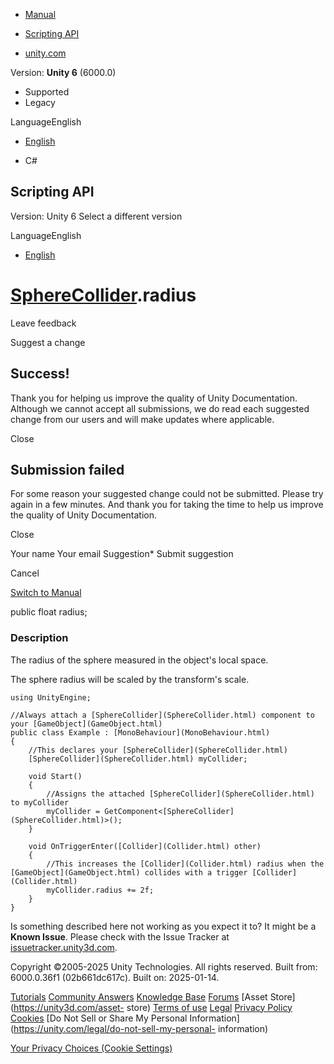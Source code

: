 [ ]()

  * [Manual](../Manual/index.html)
  * [Scripting API](../ScriptReference/index.html)

  * [unity.com](https://unity.com/)

Version: **Unity 6** (6000.0)

  * Supported
  * Legacy

LanguageEnglish

  * [English]()

  * C#

[ ](https://docs.unity3d.com)

## Scripting API

Version: Unity 6 Select a different version

LanguageEnglish

  * [English]()

#  [SphereCollider](SphereCollider.html).radius

Leave feedback

Suggest a change

## Success!

Thank you for helping us improve the quality of Unity Documentation. Although
we cannot accept all submissions, we do read each suggested change from our
users and will make updates where applicable.

Close

## Submission failed

For some reason your suggested change could not be submitted. Please <a>try
again</a> in a few minutes. And thank you for taking the time to help us
improve the quality of Unity Documentation.

Close

Your name Your email Suggestion* Submit suggestion

Cancel

[Switch to Manual](../Manual/class-SphereCollider.html "Go to SphereCollider
Component in the Manual")

public float radius;

### Description

The radius of the sphere measured in the object's local space.

The sphere radius will be scaled by the transform's scale.

    
    
    using UnityEngine;  
      
    //Always attach a [SphereCollider](SphereCollider.html) component to your [GameObject](GameObject.html)
    public class Example : [MonoBehaviour](MonoBehaviour.html)
    {
        //This declares your [SphereCollider](SphereCollider.html)
        [SphereCollider](SphereCollider.html) myCollider;  
      
        void Start()
        {
            //Assigns the attached [SphereCollider](SphereCollider.html) to myCollider
            myCollider = GetComponent<[SphereCollider](SphereCollider.html)>();
        }  
      
        void OnTriggerEnter([Collider](Collider.html) other)
        {
            //This increases the [Collider](Collider.html) radius when the [GameObject](GameObject.html) collides with a trigger [Collider](Collider.html)
            myCollider.radius += 2f;
        }
    }
    

Is something described here not working as you expect it to? It might be a
**Known Issue**. Please check with the Issue Tracker at
[issuetracker.unity3d.com](https://issuetracker.unity3d.com).

Copyright ©2005-2025 Unity Technologies. All rights reserved. Built from:
6000.0.36f1 (02b661dc617c). Built on: 2025-01-14.

[Tutorials](https://unity3d.com/learn) [Community
Answers](https://answers.unity3d.com) [Knowledge
Base](https://support.unity3d.com/hc/en-us)
[Forums](https://forum.unity3d.com) [Asset Store](https://unity3d.com/asset-
store) [Terms of use](https://docs.unity3d.com/Manual/TermsOfUse.html)
[Legal](https://unity.com/legal) [Privacy
Policy](https://unity.com/legal/privacy-policy)
[Cookies](https://unity.com/legal/cookie-policy) [Do Not Sell or Share My
Personal Information](https://unity.com/legal/do-not-sell-my-personal-
information)

[Your Privacy Choices (Cookie Settings)](javascript:void\(0\);)


